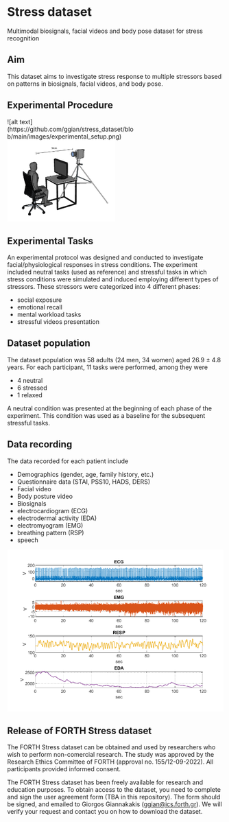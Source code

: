 # Stress dataset
Multimodal biosignals, facial videos and body pose dataset for stress recognition

## Aim
This dataset aims to investigate stress response to multiple stressors based on patterns in biosignals, facial videos, and body pose.


## Experimental Procedure
<div style="width: 60%; height: 60%">
![alt text](https://github.com/ggian/stress_dataset/blob/main/images/experimental_setup.png)
</div>
<img src="https://github.com/ggian/stress_dataset/blob/main/images/experimental_setup.png" width="50%" height="50%">

## Experimental Tasks
An experimental protocol was designed and conducted to investigate facial/physiological responses in stress conditions. The experiment included neutral tasks (used as reference) and stressful tasks in which stress conditions were simulated and induced employing different types of stressors. These stressors were categorized into 4 different phases: 
*	social exposure
*	emotional recall
*	mental workload tasks
*	stressful videos presentation

## Dataset population
The dataset population was 58 adults (24 men, 34 women) aged 26.9 ± 4.8 years. For each participant, 11 tasks were performed, among they were 
*	4 neutral 
*	6 stressed 
*	1 relaxed 

A neutral condition was presented at the beginning of each phase of the experiment. This condition was used as a baseline for the subsequent stressful tasks. 

##	Data recording
The data recorded for each patient include
*	Demographics (gender, age, family history, etc.)
*	Questionnaire data (STAI, PSS10, HADS, DERS)
*	Facial video
*	Body posture video
*	Biosignals
*	electrocardiogram (ECG)
*	electrodermal activity (EDA)
*	electromyogram (EMG)
*	breathing pattern (RSP)
*	speech

![alt text](https://github.com/ggian/stress_dataset/blob/main/images/stress_biosignals.png)

##  Release of FORTH Stress dataset
The FORTH Stress dataset can be obtained and used by researchers who wish to perform non-comercial research. The study was approved by the Research Ethics Committee of FORTH (approval no. 155/12-09-2022). All participants provided informed consent.

The FORTH Stress dataset has been freely available for research and education purposes. To obtain access to the dataset, you need to complete and sign the user agreement form (TBA in this repository). 
The form should be signed, and emailed to Giorgos Giannakakis  (ggian@ics.forth.gr). We will verify your request and contact you on how to download the dataset.

